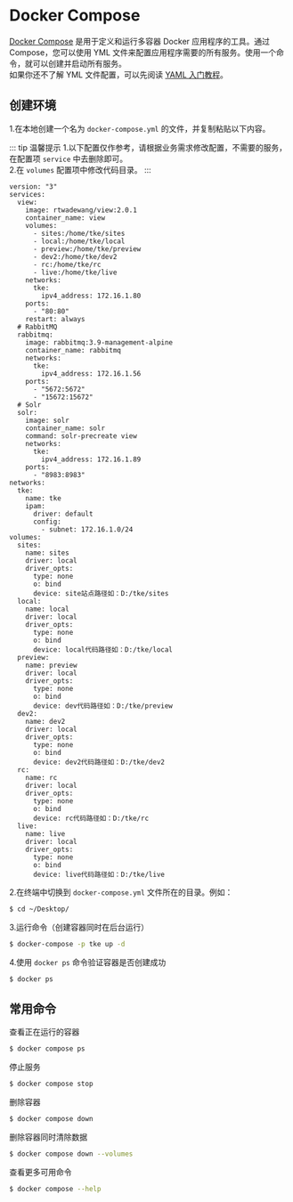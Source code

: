 # Docker Compose

[Docker Compose](https://docs.docker.com/compose/) 是用于定义和运行多容器 Docker 应用程序的工具。通过 Compose，您可以使用 YML 文件来配置应用程序需要的所有服务。使用一个命令，就可以创建并启动所有服务。
<br>
如果你还不了解 YML 文件配置，可以先阅读 [YAML 入门教程](https://www.runoob.com/w3cnote/yaml-intro.html)。

## 创建环境

1.在本地创建一个名为 `docker-compose.yml` 的文件，并复制粘贴以下内容。

::: tip 温馨提示
1.以下配置仅作参考，请根据业务需求修改配置，不需要的服务，在配置项 `service` 中去删除即可。<br>
2.在 `volumes` 配置项中修改代码目录。
:::

```yaml{2}
version: "3"
services:
  view:
    image: rtwadewang/view:2.0.1
    container_name: view
    volumes:
      - sites:/home/tke/sites
      - local:/home/tke/local
      - preview:/home/tke/preview
      - dev2:/home/tke/dev2
      - rc:/home/tke/rc
      - live:/home/tke/live
    networks:
      tke:
        ipv4_address: 172.16.1.80
    ports:
      - "80:80"
    restart: always
  # RabbitMQ
  rabbitmq:
    image: rabbitmq:3.9-management-alpine
    container_name: rabbitmq
    networks:
      tke:
        ipv4_address: 172.16.1.56
    ports:
      - "5672:5672"
      - "15672:15672"
  # Solr
  solr:
    image: solr
    container_name: solr
    command: solr-precreate view
    networks:
      tke:
        ipv4_address: 172.16.1.89
    ports:
      - "8983:8983"
networks:
  tke:
    name: tke
    ipam:
      driver: default
      config:
        - subnet: 172.16.1.0/24
volumes:
  sites:
    name: sites
    driver: local
    driver_opts:
      type: none
      o: bind
      device: site站点路径如：D:/tke/sites
  local:
    name: local
    driver: local
    driver_opts:
      type: none
      o: bind
      device: local代码路径如：D:/tke/local
  preview:
    name: preview
    driver: local
    driver_opts:
      type: none
      o: bind
      device: dev代码路径如：D:/tke/preview
  dev2:
    name: dev2
    driver: local
    driver_opts:
      type: none
      o: bind
      device: dev2代码路径如：D:/tke/dev2
  rc:
    name: rc
    driver: local
    driver_opts:
      type: none
      o: bind
      device: rc代码路径如：D:/tke/rc
  live:
    name: live
    driver: local
    driver_opts:
      type: none
      o: bind
      device: live代码路径如：D:/tke/live
```

2.在终端中切换到 `docker-compose.yml` 文件所在的目录。例如：
```sh
$ cd ~/Desktop/
```

3.运行命令（创建容器同时在后台运行）
```sh
$ docker-compose -p tke up -d
```

4.使用 `docker ps` 命令验证容器是否创建成功
```sh
$ docker ps
```

## 常用命令

查看正在运行的容器

```sh
$ docker compose ps
```

停止服务
```sh
$ docker compose stop
```

删除容器
```sh 
$ docker compose down
```

删除容器同时清除数据
```sh 
$ docker compose down --volumes
```

查看更多可用命令
```sh
$ docker compose --help
```
